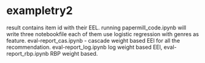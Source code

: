 # exampletry2
result contains item id with their EEL.
running papermill_code.ipynb will write three notebookfile each of them use logistic regression with genres as feature.
eval-report_cas.ipynb - 
cascade weight based EEl for all the recommendation. 
eval-report_log.ipynb
log weight based EEl,
eval-report_rbp.ipynb
RBP weight based.
